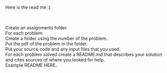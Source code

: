 Here is the read me :)

<br><br>
Create an assignments folder.<br>
For each problem:<br>
Create a folder using the number of the problem.<br>
Put the pdf of the problem in the folder.<br>
Put your source code and any input files that you used.<br>
For each problem solved create a README.md that describes your solution and cites sources of where you looked for help.<br>
Example README HERE.
